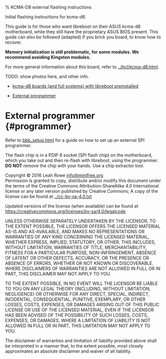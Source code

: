 % KCMA-D8 external flashing instructions 

Initial flashing instructions for kcma-d8.

This guide is for those who want libreboot on their ASUS kcma-d8
motherboard, while they still have the proprietary ASUS BIOS present.
This guide can also be followed (adapted) if you brick you board, to
know how to recover.

**Memory initialization is still problematic, for some modules. We
recommend avoiding Kingston modules.**

For more general information about this board, refer to
[../hcl/kcma-d8.html](../hcl/kcma-d8.html).

TODO: show photos here, and other info.

-   [kcma-d8 boards (and full systems) with libreboot
    preinstalled](#preinstall)

-   [External programmer](#programmer)




External programmer {#programmer}
===================

Refer to [bbb\_setup.html](bbb_setup.html) for a guide on how to set up
an external SPI programmer.

The flash chip is in a PDIP 8 socket (SPI flash chip) on the
motherboard, which you take out and then re-flash with libreboot, using
the programmer. **DO NOT** remove the chip with your hands. Use a chip
extractor tool.



Copyright © 2016 Leah Rowe <info@minifree.org>\
Permission is granted to copy, distribute and/or modify this document
under the terms of the Creative Commons Attribution-ShareAlike 4.0
International license or any later version published by Creative
Commons; A copy of the license can be found at
[../cc-by-sa-4.0.txt](../cc-by-sa-4.0.txt)

Updated versions of the license (when available) can be found at
<https://creativecommons.org/licenses/by-sa/4.0/legalcode>

UNLESS OTHERWISE SEPARATELY UNDERTAKEN BY THE LICENSOR, TO THE EXTENT
POSSIBLE, THE LICENSOR OFFERS THE LICENSED MATERIAL AS-IS AND
AS-AVAILABLE, AND MAKES NO REPRESENTATIONS OR WARRANTIES OF ANY KIND
CONCERNING THE LICENSED MATERIAL, WHETHER EXPRESS, IMPLIED, STATUTORY,
OR OTHER. THIS INCLUDES, WITHOUT LIMITATION, WARRANTIES OF TITLE,
MERCHANTABILITY, FITNESS FOR A PARTICULAR PURPOSE, NON-INFRINGEMENT,
ABSENCE OF LATENT OR OTHER DEFECTS, ACCURACY, OR THE PRESENCE OR ABSENCE
OF ERRORS, WHETHER OR NOT KNOWN OR DISCOVERABLE. WHERE DISCLAIMERS OF
WARRANTIES ARE NOT ALLOWED IN FULL OR IN PART, THIS DISCLAIMER MAY NOT
APPLY TO YOU.

TO THE EXTENT POSSIBLE, IN NO EVENT WILL THE LICENSOR BE LIABLE TO YOU
ON ANY LEGAL THEORY (INCLUDING, WITHOUT LIMITATION, NEGLIGENCE) OR
OTHERWISE FOR ANY DIRECT, SPECIAL, INDIRECT, INCIDENTAL, CONSEQUENTIAL,
PUNITIVE, EXEMPLARY, OR OTHER LOSSES, COSTS, EXPENSES, OR DAMAGES
ARISING OUT OF THIS PUBLIC LICENSE OR USE OF THE LICENSED MATERIAL, EVEN
IF THE LICENSOR HAS BEEN ADVISED OF THE POSSIBILITY OF SUCH LOSSES,
COSTS, EXPENSES, OR DAMAGES. WHERE A LIMITATION OF LIABILITY IS NOT
ALLOWED IN FULL OR IN PART, THIS LIMITATION MAY NOT APPLY TO YOU.

The disclaimer of warranties and limitation of liability provided above
shall be interpreted in a manner that, to the extent possible, most
closely approximates an absolute disclaimer and waiver of all liability.

